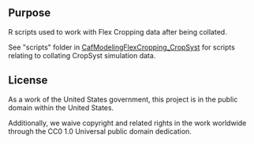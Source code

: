## Purpose

R scripts used to work with Flex Cropping data after being collated.

See "scripts" folder in [CafModelingFlexCropping_CropSyst](https://github.com/caf-ltar/CafModelingFlexCropping_CropSyst) for scripts relating to collating CropSyst simulation data.

## License

As a work of the United States government, this project is in the public domain within the United States.

Additionally, we waive copyright and related rights in the work worldwide through the CC0 1.0 Universal public domain dedication.